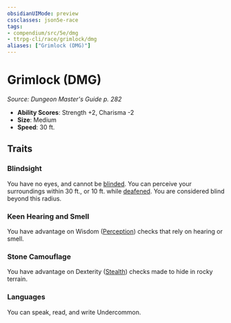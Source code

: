 ```yaml
---
obsidianUIMode: preview
cssclasses: json5e-race
tags:
- compendium/src/5e/dmg
- ttrpg-cli/race/grimlock/dmg
aliases: ["Grimlock (DMG)"]
---
```

# Grimlock (DMG)
*Source: Dungeon Master's Guide p. 282*  

- **Ability Scores**: Strength +2, Charisma -2
- **Size**: Medium
- **Speed**: 30 ft.

## Traits

### Blindsight

You have no eyes, and cannot be [blinded](/3-Mechanics/CLI/rules/conditions.md#blinded). You can perceive your surroundings within 30 ft., or 10 ft. while [deafened](/3-Mechanics/CLI/rules/conditions.md#deafened). You are considered blind beyond this radius.

### Keen Hearing and Smell

You have advantage on Wisdom ([Perception](/3-Mechanics/CLI/rules/skills.md#Perception)) checks that rely on hearing or smell.

### Stone Camouflage

You have advantage on Dexterity ([Stealth](/3-Mechanics/CLI/rules/skills.md#Stealth)) checks made to hide in rocky terrain.

### Languages

You can speak, read, and write Undercommon.